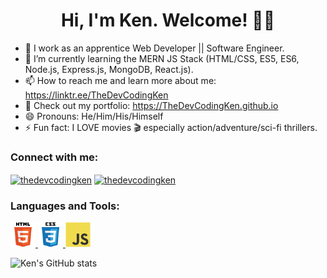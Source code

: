 <h1 align="center">Hi, I'm Ken. Welcome! 👋🏾</h1>

- 🔭 I work as an apprentice Web Developer || Software Engineer.
- 🌱 I’m currently learning the MERN JS Stack (HTML/CSS, ES5, ES6, Node.js, Express.js, MongoDB, React.js). 
- 📫 How to reach me and learn more about me: https://linktr.ee/TheDevCodingKen
- 👀 Check out my portfolio: https://TheDevCodingKen.github.io
- 😄 Pronouns: He/Him/His/Himself
- ⚡ Fun fact: I LOVE movies 🎬 especially action/adventure/sci-fi thrillers.

<h3 align="left">Connect with me:</h3>
<p align="left">
 <a href="https://twitter.com/thedevcodingken" target="blank"><img align="center" src="https://raw.githubusercontent.com/rahuldkjain/github-profile-readme-generator/master/src/images/icons/Social/twitter.svg" alt="thedevcodingken" height="30" width="40" /></a>
<a href="https://linkedin.com/in/thedevcodingken" target="blank"><img align="center" src="https://raw.githubusercontent.com/rahuldkjain/github-profile-readme-generator/master/src/images/icons/Social/linked-in-alt.svg" alt="thedevcodingken" height="30" width="40" /></a>
</p>
<h3 align="left">Languages and Tools:</h3>
<p align="left">
  <a href="https://www.w3.org/html/" target="_blank" rel="noreferrer"> <img src="https://raw.githubusercontent.com/devicons/devicon/master/icons/html5/html5-original-wordmark.svg" alt="html5" width="40" height="40"/>
   <a href="https://www.w3schools.com/css/" target="_blank" rel="noreferrer"> <img src="https://raw.githubusercontent.com/devicons/devicon/master/icons/css3/css3-original-wordmark.svg" alt="css3" width="40" height="40"/>
   <a href="https://developer.mozilla.org/en-US/docs/Web/JavaScript" target="_blank" rel="noreferrer"> <img src="https://raw.githubusercontent.com/devicons/devicon/master/icons/javascript/javascript-original.svg" alt="javascript" width="40" height="40"/> </a>  
</p>

![Ken's GitHub stats](https://github-readme-stats.vercel.app/api?username=TheDevCodingKen&theme=algolia&show_icons=true)
